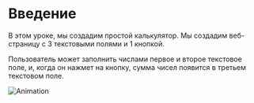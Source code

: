 ﻿Введение
========
В этом уроке, мы создадим простой калькулятор.
Мы создадим веб-страницу с 3 текстовыми полями и 1 кнопкой.

Пользователь может заполнить числами первое и второе текстовое поле, и, когда он нажмет на кнопку,
сумма чисел появится в третьем текстовом поле.

![Animation](/img/lesson1_step2.gif)